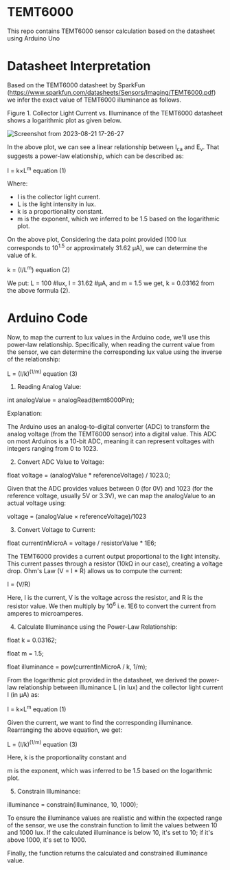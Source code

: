 # TEMT6000
This repo contains TEMT6000 sensor calculation based on the datasheet using Arduino Uno

# Datasheet Interpretation

Based on the TEMT6000 datasheet by SparkFun (https://www.sparkfun.com/datasheets/Sensors/Imaging/TEMT6000.pdf) we infer the exact value of TEMT6000 illuminance as follows.

Figure 1. Collector Light Current vs. Illuminance of the TEMT6000 datasheet shows a logarithmic plot as given below.

![Screenshot from 2023-08-21 17-26-27](https://github.com/ParthaPRay/TEMT6000/assets/1689639/6c47f4e7-e6fd-4d25-b4b5-26beb0129442)

In the above plot, we can see a linear relationship between I<sub>ca</sub> and E<sub>v</sub>. That suggests a power-law elationship, which can be described as:

I = k×L<sup>m</sup>         equation (1)

Where:
* I is the collector light current.
* L is the light intensity in lux.
* k is a proportionality constant.
* m is the exponent, which we inferred to be 1.5 based on the logarithmic plot.

On the above plot, Considering the data point provided (100 lux corresponds to 10<sup>1.5</sup> or approximately 31.62 µA), we can determine the value of k.

k = (I/L<sup>m</sup>)     equation (2)

We put: L = 100  #lux, I = 31.62 #µA, and m = 1.5 
we get, k = 0.03162 from the above formula (2).


# Arduino Code

Now, to map the current to lux values in the Arduino code, we'll use this power-law relationship. Specifically, when reading the current value from the sensor, we can determine the corresponding lux value using the inverse of the relationship:

L = (I/k)​<sup>(1/m)</sup>    equation (3)



1. Reading Analog Value:

int analogValue = analogRead(temt6000Pin);

Explanation:

The Arduino uses an analog-to-digital converter (ADC) to transform the analog voltage (from the TEMT6000 sensor) into a digital value. This ADC on most Arduinos is a 10-bit ADC, meaning it can represent voltages with integers ranging from 0 to 1023.

2. Convert ADC Value to Voltage:

float voltage = (analogValue * referenceVoltage) / 1023.0;


Given that the ADC provides values between 0 (for 0V) and 1023 (for the reference voltage, usually 5V or 3.3V), we can map the analogValue to an actual voltage using:

voltage = (analogValue × referenceVoltage)/1023
 
3. Convert Voltage to Current:

float currentInMicroA = voltage / resistorValue * 1E6;

The TEMT6000 provides a current output proportional to the light intensity. This current passes through a resistor (10kΩ in our case), creating a voltage drop. Ohm's Law (V = I * R) allows us to compute the current:

I = (V/R)

Here, 
I is the current, 
V is the voltage across the resistor, and 
R is the resistor value. We then multiply by 10<sup>6</sup> i.e. 1E6 to convert the current from amperes to microamperes.

4. Calculate Illuminance using the Power-Law Relationship:

float k = 0.03162;

float m = 1.5;

float illuminance = pow(currentInMicroA / k, 1/m);


From the logarithmic plot provided in the datasheet, we derived the power-law relationship between illuminance L (in lux) and the collector light current I (in µA) as:

I = k×L<sup>m</sup>         equation (1)
 
Given the current, we want to find the corresponding illuminance. Rearranging the above equation, we get:

L = (I/k)​<sup>(1/m)</sup>    equation (3)
​
  
Here, 
k is the proportionality constant and 

m is the exponent, which was inferred to be 1.5 based on the logarithmic plot.

5. Constrain Illuminance:


illuminance = constrain(illuminance, 10, 1000);

To ensure the illuminance values are realistic and within the expected range of the sensor, we use the constrain function to limit the values between 10 and 1000 lux. If the calculated illuminance is below 10, it's set to 10; if it's above 1000, it's set to 1000.

Finally, the function returns the calculated and constrained illuminance value.


